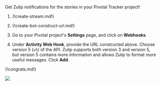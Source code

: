 Get Zulip notifications for the stories in your Pivotal Tracker project!

1. {!create-stream.md!}

1. {!create-bot-construct-url.md!}

1. Go to your Pivotal project's **Settings** page, and click on **Webhooks**.

1. Under **Activity Web Hook**, provide the URL constructed above.
   Choose version 5 (`v5`) of the API. Zulip supports both version 3 and
   version 5, but version 5 contains more information and allows
   Zulip to format more useful messages. Click **Add**.

{!congrats.md!}

![](/static/images/integrations/pivotal/001.png)
